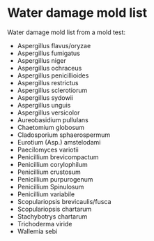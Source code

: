 <!--
source: gpt-3 + jph editing
tags: water mold
-->

# Water damage mold list

Water damage mold list from a mold test:

* Aspergillus flavus/oryzae
* Aspergillus fumigatus
* Aspergillus niger
* Aspergillus ochraceus
* Aspergillus penicillioides
* Aspergillus restrictus
* Aspergillus sclerotiorum
* Aspergillus sydowii
* Aspergillus unguis
* Aspergillus versicolor
* Aureobasidium pullulans
* Chaetomium globosum
* Cladosporium sphaerospermum
* Eurotium (Asp.) amstelodami
* Paecilomyces variotii
* Penicillium brevicompactum
* Penicillium corylophilum
* Penicillium crustosum
* Penicillium purpurogenum
* Penicillium Spinulosum
* Penicillium variabile
* Scopulariopsis brevicaulis/fusca
* Scopulariopsis chartarum
* Stachybotrys chartarum
* Trichoderma viride
* Wallemia sebi
